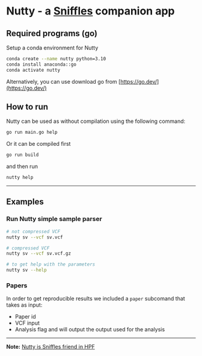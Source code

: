 # Nutty - a [Sniffles](https://github.com/fritzsedlazeck/Sniffles) companion app

## Required programs (go)

Setup a conda environment for Nutty
```bash
conda create --name nutty python=3.10
conda install anaconda::go
conda activate nutty
```
Alternatively, you can use download go from [https://go.dev/](https://go.dev/)

## How to run

Nutty can be used as without compilation using the following command:
```bash
go run main.go help
```
Or it can be compiled first
```bash
go run build
```
and then run

```bash
nutty help
```

---

## Examples
### Run Nutty simple sample parser


```bash
# not compressed VCF
nutty sv --vcf sv.vcf

# compressed VCF
nutty sv --vcf sv.vcf.gz

# to get help with the parameters
nutty sv --help

```

### Papers
In order to get reproducible results we included a `paper` subcomand that takes as input:
- Paper id
- VCF input
- Analysis flag
  and will output the output used for the analysis

---

**Note:** [Nutty is Sniffles friend in HPF](https://happytreefriends.fandom.com/wiki/Sniffles%27_Relationships#Nutty)
